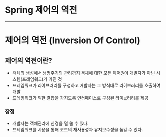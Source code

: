 # Spring 제어의 역전
-----------------
# 제어의 역전 (Inversion Of Control)
## 제어의 역전이란?
- 객체의 생성에서 생명주기의 관리까지 객체에 대한 모든 제어권이 개발자가 아닌 시스템(프레임워크)가 가진 것
- 프레임워크가 라이브러리를 구성하고 개발자는 그 방식대로 라이브러리를 호출하여 개발
- 프레임워크가 약한 결합을 가지도록 인터페이스로 구성된 라이브러리를 제공
### 장점
- 개발자는 객체관리에 신경을 덜 쑬 수 있다.
- 프레임워크를 사용을 통해 코드의 재사용성과 유지보수성을 높일 수 있다.

